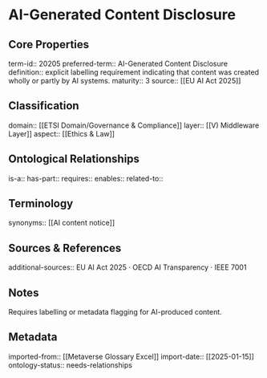 # AI-Generated Content Disclosure

## Core Properties
term-id:: 20205
preferred-term:: AI-Generated Content Disclosure
definition:: explicit labelling requirement indicating that content was created wholly or partly by AI systems.
maturity:: 3
source:: [[EU AI Act 2025]]

## Classification
domain:: [[ETSI Domain/Governance & Compliance]]
layer:: [[V) Middleware Layer]]
aspect:: [[Ethics & Law]]

## Ontological Relationships
is-a:: 
has-part:: 
requires:: 
enables:: 
related-to:: 

## Terminology
synonyms:: [[AI content notice]]

## Sources & References
additional-sources:: EU AI Act 2025 · OECD AI Transparency · IEEE 7001

## Notes
Requires labelling or metadata flagging for AI-produced content.

## Metadata
imported-from:: [[Metaverse Glossary Excel]]
import-date:: [[2025-01-15]]
ontology-status:: needs-relationships